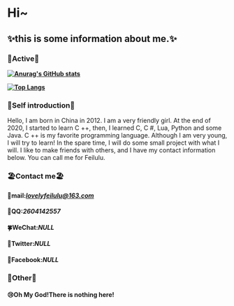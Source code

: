 # Hi~ 
## ✨this is some information about me.✨
### **🍰Active🍰**
**[![Anurag's GitHub stats](https://github-readme-stats.vercel.app/api?username=lovelylavender4&count_private=true&show_icons=true)](https://github.com/Lovelylavender4)**

**[![Top Langs](https://github-readme-stats.vercel.app/api/top-langs/?username=Lovelylavender4)](https://github.com/Lovelylavender4)**

### **🌼Self introduction🌼**
Hello, I am born in China in 2012. I am a very friendly girl. At the end of 2020, I started to learn C ++, then, I learned C, C #, Lua, Python and some Java. C ++ is my favorite programming language. Although I am very young, I will try to learn! In the spare time, I will do some small project with what I will. I like to make friends with others, and I have my contact information below. You can call me for Feilulu.


### **🏖️Contact me🏖️**
####   **🌸mail**:*lovelyfeilulu@163.com*
####   **🌴QQ**:*2604142557*
####   **🍀WeChat**:*NULL*
####   **🍄Twitter**:*NULL*
####   **🌟Facebook**:*NULL*

### **🌺Other🌺**
####   😢**Oh My God!There is nothing here!**
